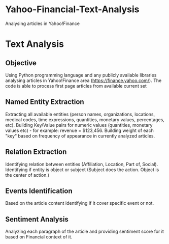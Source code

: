 # Yahoo-Financial-Text-Analysis
Analysing articles in Yahoo!Finance

# Text Analysis
 
## Objective
Using Python programming language and any publicly available libraries analysing articles in Yahoo!Finance area (https://finance.yahoo.com/). The code is able to process first page articles from available current set
 
## Named Entity Extraction
Extracting all available entities (person names, organizations, locations, medical codes, time expressions, quantities, monetary values, percentages, etc). Building Key/Value pairs for numeric values (quantities, monetary values etc) - for example: revenue =  $123,456. Building weight of each "key" based on frequency of appearance in currently analyzed articles.
 
## Relation Extraction
Identifying relation between entities (Affiliation, Location, Part of, Social). Identifying if entity is object or subject (Subject does the action. Object is the center of action.)
 
## Events Identification
Based on the article content identifying if it cover specific event or not.
 
## Sentiment Analysis
Analyzing each paragraph of the article and providing sentiment score for it based on Financial context of it.
